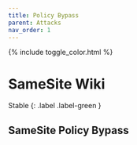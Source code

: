 ```yaml
---
title: Policy Bypass
parent: Attacks
nav_order: 1
---
```


{% include toggle_color.html %}

# SameSite Wiki

Stable
{: .label .label-green }

## SameSite Policy Bypass